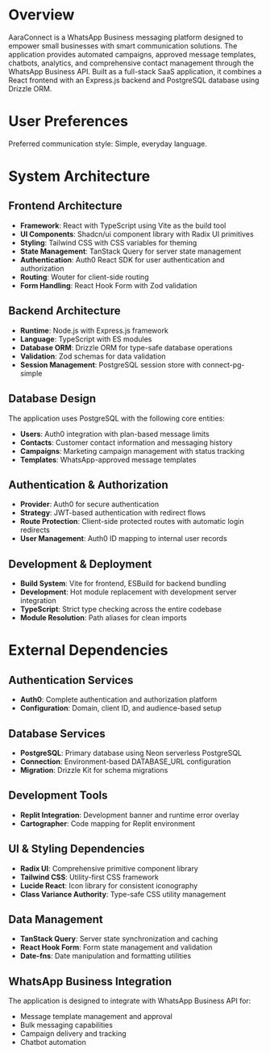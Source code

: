# Overview

AaraConnect is a WhatsApp Business messaging platform designed to empower small businesses with smart communication solutions. The application provides automated campaigns, approved message templates, chatbots, analytics, and comprehensive contact management through the WhatsApp Business API. Built as a full-stack SaaS application, it combines a React frontend with an Express.js backend and PostgreSQL database using Drizzle ORM.

# User Preferences

Preferred communication style: Simple, everyday language.

# System Architecture

## Frontend Architecture
- **Framework**: React with TypeScript using Vite as the build tool
- **UI Components**: Shadcn/ui component library with Radix UI primitives
- **Styling**: Tailwind CSS with CSS variables for theming
- **State Management**: TanStack Query for server state management
- **Authentication**: Auth0 React SDK for user authentication and authorization
- **Routing**: Wouter for client-side routing
- **Form Handling**: React Hook Form with Zod validation

## Backend Architecture
- **Runtime**: Node.js with Express.js framework
- **Language**: TypeScript with ES modules
- **Database ORM**: Drizzle ORM for type-safe database operations
- **Validation**: Zod schemas for data validation
- **Session Management**: PostgreSQL session store with connect-pg-simple

## Database Design
The application uses PostgreSQL with the following core entities:
- **Users**: Auth0 integration with plan-based message limits
- **Contacts**: Customer contact information and messaging history
- **Campaigns**: Marketing campaign management with status tracking
- **Templates**: WhatsApp-approved message templates

## Authentication & Authorization
- **Provider**: Auth0 for secure authentication
- **Strategy**: JWT-based authentication with redirect flows
- **Route Protection**: Client-side protected routes with automatic login redirects
- **User Management**: Auth0 ID mapping to internal user records

## Development & Deployment
- **Build System**: Vite for frontend, ESBuild for backend bundling
- **Development**: Hot module replacement with development server integration
- **TypeScript**: Strict type checking across the entire codebase
- **Module Resolution**: Path aliases for clean imports

# External Dependencies

## Authentication Services
- **Auth0**: Complete authentication and authorization platform
- **Configuration**: Domain, client ID, and audience-based setup

## Database Services
- **PostgreSQL**: Primary database using Neon serverless PostgreSQL
- **Connection**: Environment-based DATABASE_URL configuration
- **Migration**: Drizzle Kit for schema migrations

## Development Tools
- **Replit Integration**: Development banner and runtime error overlay
- **Cartographer**: Code mapping for Replit environment

## UI & Styling Dependencies
- **Radix UI**: Comprehensive primitive component library
- **Tailwind CSS**: Utility-first CSS framework
- **Lucide React**: Icon library for consistent iconography
- **Class Variance Authority**: Type-safe CSS utility management

## Data Management
- **TanStack Query**: Server state synchronization and caching
- **React Hook Form**: Form state management and validation
- **Date-fns**: Date manipulation and formatting utilities

## WhatsApp Business Integration
The application is designed to integrate with WhatsApp Business API for:
- Message template management and approval
- Bulk messaging capabilities
- Campaign delivery and tracking
- Chatbot automation